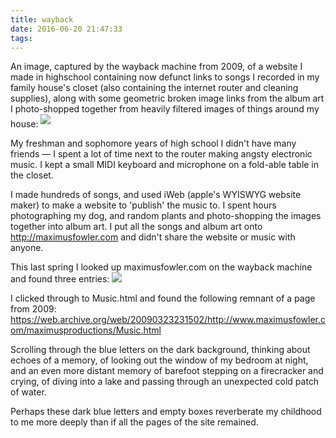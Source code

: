 ```yaml
---
title: wayback
date: 2016-06-20 21:47:33
tags:
---
```


An image, captured by the wayback machine from 2009, of a website I made in highschool containing
now defunct links to songs I recorded in my family house's
closet (also containing the internet router and cleaning supplies), along with some
geometric broken image links from the album art I photo-shopped together from 
heavily filtered images of things around my house:
<a href="https://web.archive.org/web/20090323231502/http://www.maximusfowler.com/maximusproductions/Music.html">
<img style="margin-bottom: 5px" src="http://mhfowler.github.io/notes-from-sfpc/static/remnant.png"/></a>

My freshman and sophomore years of high school I didn't have many friends &mdash; I spent a lot of time next to the router 
making angsty electronic music. I kept a small MIDI keyboard and microphone on a fold-able table in the closet.

I made hundreds of songs, and used iWeb (apple's WYISWYG website maker) to make a website to 'publish' 
the music to. I spent hours photographing my dog,
and random plants and photo-shopping the images together into album art. 
I put all the songs and album
art onto http://maximusfowler.com and didn't share the website or music with anyone. 

This last spring I looked up maximusfowler.com on the wayback machine and found three entries:
<img src="http://mhfowler.github.io/notes-from-sfpc/static/wayback.png"/>

I clicked through to Music.html and found the following remnant of a page from 2009:
https://web.archive.org/web/20090323231502/http://www.maximusfowler.com/maximusproductions/Music.html

Scrolling through the blue letters on the dark background, thinking about echoes
of a memory, of looking out the window of my bedroom at night, and an even more distant
memory of barefoot stepping on a firecracker and crying, of
diving into a lake and passing through an unexpected cold patch of water.

Perhaps these dark blue letters and empty boxes reverberate my childhood to me 
more deeply than if all the pages of the site remained.



